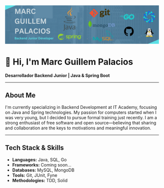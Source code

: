 ![Banner mxg952](assets/banner2.png)

# 👋 Hi, I'm Marc Guillem Palacios

**Desarrollador Backend Junior | Java & Spring Boot**

---

##  About Me

I'm currently specializing in Backend Development at IT Academy, focusing on Java and Spring technologies. My passion for computers started when I was very young, but I decided to pursue formal training just recently. I am a strong enthusiast of free software and open source—believing that sharing and collaboration are the keys to motivations and meaningful innovation.


---

## Tech Stack & Skills

- **Languages:** Java, SQL, Go
- **Frameworks:** Coming soon...
- **Databases:** MySQL, MongoDB
- **Tools:** Git, JUnit, Fyne
- **Methodologies:** TDD, Solid
